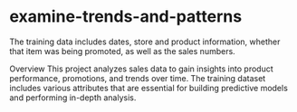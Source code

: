 # examine-trends-and-patterns
The training data includes dates, store and product information, whether that item was being promoted, as well as the sales numbers.

Overview
This project analyzes sales data to gain insights into product performance, promotions, and trends over time. The training dataset includes various attributes that are essential for building predictive models and performing in-depth analysis.
